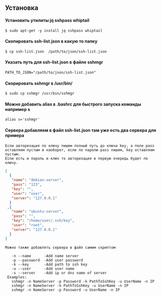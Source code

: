 ## Установка
#### Установить утилиты jq sshpass whiptail 
```
$ sudo apt-get -y install jq sshpass whiptail

```

#### Скопировать ssh-list.json в какую то папку
```
$ cp ssh-list.json  /path/to/json/ssh-list.json

```

#### Указать путь для ssh-list.json в файле sshmgr
```
PATH_TO_JSON="/path/to/json/ssh-list.json"

```

#### Скорировать sshmgr в /usr/bin/
```
$ sudo cp sshmgr /usr/bin/sshmgr

```

#### Можно добавить alias в .bashrc для быстрого запуска команды например s
```
alias s='sshmgr'

```

#### Сервера добавляем в файл ssh-list.json там уже есть два сервера для примера
```
Если авторизация по ключу пишем полный путь до ключа key, а поле pass 
оставляем пустым и наоборот, если по паролю pass пишем, key оставляем пустым.
Если есть и пароль и ключ то авторизация в первую очередь будет по ключу. 

```

```json  
[
  {
   "name": "debian-server",  
   "pass": "123",
   "key": "",
   "user": "user",
   "server": "127.0.0.1"
  }
 ,{
   "name": "ubuntu-server",
   "pass": "",
   "key": "/home/user/.ssh/key",
   "user": "root",
   "server": "127.0.0.1"
  }
]
```  
```
Можно также добавлять сервера в файл самим скриптом

   -n --name      -Add name server
   -p --password  -Add user password
   -k --key       -Add path to ssh key
   -u --user      -Add user name
   -s --server    -Add ip or dns name of server
 Examples:
   sshmgr -n NameServer -p Password -k PathToSshKey -u UserName -n IP
   sshmgr -n NameServer -k PathToSshKey -u UserName -n IP
   sshmgr -n NameServer -p Password -u UserName -n IP


```
 

